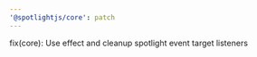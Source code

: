 ```yaml
---
'@spotlightjs/core': patch
---
```


fix(core): Use effect and cleanup spotlight event target listeners
